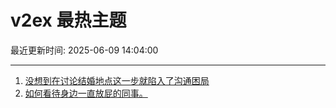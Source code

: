 # v2ex 最热主题

最近更新时间: 2025-06-09 14:04:00

--- 
1. [没想到在讨论结婚地点这一步就陷入了沟通困局](https://www.v2ex.com/t/1137271) 
2. [如何看待身边一直放屁的同事。](https://www.v2ex.com/t/1137274) 
